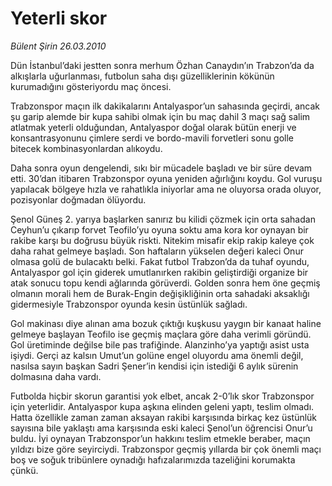 # Yeterli skor

*Bülent Şirin 26.03.2010*

<div class="yazi"><p>Dün İstanbul’daki jestten sonra merhum Özhan Canaydın’ın Trabzon’da da alkışlarla uğurlanması, futbolun saha dışı güzelliklerinin kökünün kurumadığını gösteriyordu maç öncesi.</p>
<p>Trabzonspor maçın ilk dakikalarını Antalyaspor’un sahasında geçirdi, ancak şu garip alemde bir kupa sahibi olmak için bu maç dahil 3 maçı sağ salim atlatmak yeterli olduğundan, Antalyaspor doğal olarak bütün enerji ve konsantrasyonunu çimlere serdi ve bordo-mavili forvetleri sonu golle bitecek kombinasyonlardan alıkoydu.</p>
<p>Daha sonra oyun dengelendi, sıkı bir mücadele başladı ve bir süre devam etti. 30’dan itibaren Trabzonspor oyuna yeniden ağırlığını koydu. Gol vuruşu yapılacak bölgeye hızla ve rahatlıkla iniyorlar ama ne oluyorsa orada oluyor, pozisyonlar doğmadan ölüyordu.</p>
<p>Şenol Güneş 2. yarıya başlarken sanırız bu kilidi çözmek için orta sahadan Ceyhun’u çıkarıp forvet Teofilo’yu oyuna soktu ama kora kor oynayan bir rakibe karşı bu doğrusu büyük riskti. Nitekim misafir ekip rakip kaleye çok daha rahat gelmeye başladı. Son haftaların yükselen değeri kaleci Onur olmasa golü de bulacaktı belki. Fakat futbol Trabzon’da da tuhaf oyundu, Antalyaspor gol için giderek umutlanırken rakibin geliştirdiği organize bir atak sonucu topu kendi ağlarında görüverdi. Golden sonra hem öne geçmiş olmanın morali hem de Burak-Engin değişikliğinin orta sahadaki aksaklığı gidermesiyle Trabzonspor oyunda kesin üstünlük sağladı.</p>
<p>Gol makinası diye alınan ama bozuk çıktığı kuşkusu yaygın bir kanaat haline gelmeye başlayan Teofilo ise geçmiş maçlara göre daha verimli göründü. Gol üretiminde değilse bile pas trafiğinde. Alanzinho’ya yaptığı asist usta işiydi. Gerçi az kalsın Umut’un golüne engel oluyordu ama önemli değil, nasılsa sayın başkan Sadri Şener’in kendisi için istediği 6 aylık sürenin dolmasına daha vardı.</p>
<p>Futbolda hiçbir skorun garantisi yok elbet, ancak 2-0’lık skor Trabzonspor için yeterlidir. Antalyaspor kupa aşkına elinden geleni yaptı, teslim olmadı. Hatta özellikle zaman zaman aksayan rakibi karşısında birkaç kez üstünlük sayısına bile yaklaştı ama karşısında eski kaleci Şenol’un öğrencisi Onur’u buldu. İyi oynayan Trabzonspor’un hakkını teslim etmekle beraber, maçın yıldızı bize göre seyirciydi. Trabzonspor geçmiş yıllarda bir çok önemli maçı boş ve soğuk tribünlere oynadığı hafızalarımızda tazeliğini korumakta çünkü.</p></div>
